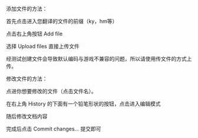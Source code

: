 添加文件的方法：

首先点击进入您翻译的文件的前缀（ky，hm等）

点击右上角按钮 Add file

选择 Upload files 直接上传文件

经测试创建文件会导致默认编码与游戏不兼容的问题，所以请使用传文件的方式上传。

修改文件的方法：

点进你想要修改的文件（点击文件名）。

在右上角 History 的下面有一个铅笔形状的按钮，点击进入编辑模式

随后修改文档内容

完成后点击 Commit changes... 提交即可
